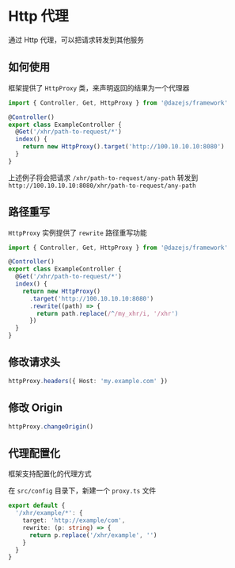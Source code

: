 # Http 代理

通过 Http 代理，可以把请求转发到其他服务

## 如何使用

框架提供了 `HttpProxy` 类，来声明返回的结果为一个代理器

```ts
import { Controller, Get, HttpProxy } from '@dazejs/framework'

@Controller()
export class ExampleController {
  @Get('/xhr/path-to-request/*')
  index() {
    return new HttpProxy().target('http://100.10.10.10:8080')
  }
}
```

上述例子将会把请求 `/xhr/path-to-request/any-path` 转发到 `http://100.10.10.10:8080/xhr/path-to-request/any-path`

## 路径重写

`HttpProxy` 实例提供了 `rewrite` 路径重写功能

```ts
import { Controller, Get, HttpProxy } from '@dazejs/framework'

@Controller()
export class ExampleController {
  @Get('/xhr/path-to-request/*')
  index() {
    return new HttpProxy()
      .target('http://100.10.10.10:8080')
      .rewrite((path) => {
        return path.replace(/^/my_xhr/i, '/xhr')
      })
  }
}
```

## 修改请求头

```ts
httpProxy.headers({ Host: 'my.example.com' })
```

## 修改 Origin

```ts
httpProxy.changeOrigin()
```

## 代理配置化

框架支持配置化的代理方式

在 `src/config` 目录下，新建一个 `proxy.ts` 文件

```ts
export default {
  '/xhr/example/*': {
    target: 'http://example/com',
    rewrite: (p: string) => {
      return p.replace('/xhr/example', '')
    }
  }
}
```